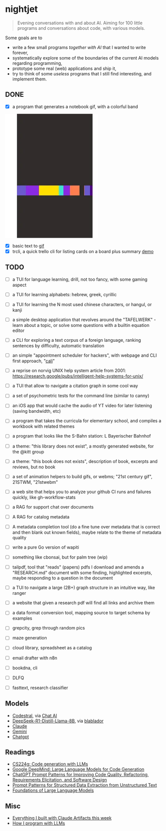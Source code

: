 # nightjet

> Evening conversations with and about AI. Aiming for 100 little programs and
> conversations about code, with various models.

Some goals are to

* write a few small programs *together with AI* that I wanted to write forever,
* systematically explore some of the boundaries of the current AI models regarding programming,
* prototype some real (web) applications and ship it,
* try to think of some *useless* programs that I still find interesting, and implement them.

## DONE

* [x] a program that generates a notebook gif, with a colorful band

![Notebook with random colors](x/nb/notebook.webp)

* [x] basic text to [gif](x/textgif1/output.gif)
* [x] trcli, a quick trello cli for listing cards on a board plus summary [demo](x/trcli/trcli-demo.gif)

## TODO

* [ ] a TUI for language learning, drill, not too fancy, with some gaming aspect
* [ ] a TUI for learning alphabets: hebrew, greek, cyrillic
* [ ] a TUI for learning the N most used chinese characters, or hangul, or kanji
* [ ] a simple desktop application that revolves around the "TAFELWERK" - learn about a topic, or solve some questions with a builtin equation editor
* [ ] a CLI for exploring a text corpus of a foreign language, ranking sentences by difficulty, automatic translation
* [ ] an simple "appointment scheduler for hackers", with webpage and CLI first approach, "[cali](https://github.com/miku/cali)"
* [ ] a reprise on norvig UNIX help system article from 2001: https://research.google/pubs/intelligent-help-systems-for-unix/
* [ ] a TUI that allow to navigate a citation graph in some cool way
* [ ] a set of psychometric tests for the command line (similar to canny)
* [ ] an iOS app that would cache the audio of YT video for later listening (saving bandwidth, etc)
* [ ] a program that takes the curricula for elementary school, and compiles a workbook with related themes
* [ ] a program that looks like the S-Bahn station: L Bayerischer Bahnhof
* [ ] a theme: "this library does not exist", a mostly generated website, for the @kitt group
* [ ] a theme: "this book does not exists", description of book, excerpts and reviews, but no book
* [ ] a set of animation helpers to build gifs, or webms; "21st century gif", 21STWM, "21stwebm"
* [ ] a web site that helps you to analyze your github CI runs and failures quickly, like gh-workflow-stats
* [ ] a RAG for support chat over documents
* [ ] A RAG for catalog metadata
* [ ] A metadata completion tool (do a fine tune over metadata that is correct and then blank out known fields), maybe relate to the theme of metadata quality
* [ ] write a pure Go version of wapiti
* [ ] something like cbonsai, but for palm tree (wip)
* [ ] tailpdf, tool that "reads" (papers) pdfs I download and amends a "RESEARCH.md" document with some finding, highlighted excerpts, maybe responding to a question in the document
* [ ] a TUI to navigate a large (2B+) graph structure in an intuitive way, like ranger
* [ ] a website that given a research pdf will find all links and archive them
* [ ] a data format conversion tool, mapping source to target schema by examples
* [ ] grepcity, grep through random pics
* [ ] maze generation
* [ ] cloud library, spreadsheet as a catalog
* [ ] email drafter with n8n
* [ ] bookdna, cli
* [ ] DLFQ
* [ ] fasttext, research classifier


## Models

* [Codestral](https://ollama.com/library/codestral:22b), via [Chat AI](https://arxiv.org/abs/2407.00110)
* [DeepSeek-R1-Distill-Llama-8B](https://huggingface.co/deepseek-ai/DeepSeek-R1-Distill-Llama-8B), via [blablador](https://helmholtz-blablador.fz-juelich.de/)
* [Claude](https://en.wikipedia.org/wiki/Claude_(language_model))
* [Gemini](https://gemini.google.com)
* [Chatgpt](https://chatgpt.com)

## Readings

* [CS224g: Code generation with LLMs](https://web.stanford.edu/class/cs224g/slides/Code%20Generation%20with%20LLMs.pdf)
* [Google DeepMind: Large Language Models for Code Generation](https://rdi.berkeley.edu/responsible-genai/assets/LLM_codegen_lecture.pdf)
* [ChatGPT Prompt Patterns for Improving Code Quality, Refactoring, Requirements Elicitation, and Software Design](https://www.dre.vanderbilt.edu/~schmidt/PDF/prompt-patterns-book-chapter.pdf)
* [Prompt Patterns for Structured Data Extraction from Unstructured Text](https://www.dre.vanderbilt.edu/~schmidt/PDF/Prompt_Patterns_for_Structured_Data_Extraction_from_Unstructured_Text.pdf)
* [Foundations of Large Language Models](https://arxiv.org/pdf/2501.09223)

## Misc

* [Everything I built with Claude Artifacts this week](https://simonwillison.net/2024/Oct/21/claude-artifacts/)
* [How I program with LLMs](https://crawshaw.io/blog/programming-with-llms)

